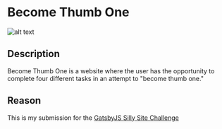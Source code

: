 # Become Thumb One

![alt text](https://i.ibb.co/44RqKcK/become-thumb-one.png)
## Description
Become Thumb One is a website where the user has the opportunity to complete four different tasks in an attempt to "become thumb one."

## Reason
This is my submission for the [GatsbyJS Silly Site Challenge](https://www.gatsbyjs.com/silly-site-challenge/)